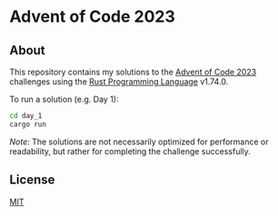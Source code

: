 # Advent of Code 2023

## About

This repository contains my solutions to the [Advent of Code 2023](https://adventofcode.com/2023) challenges using the [Rust Programming Language](https://www.rust-lang.org/) v1.74.0.

To run a solution (e.g. Day 1):

```sh
cd day_1
cargo run
```

*Note:* The solutions are not necessarily optimized for performance or readability, but rather for completing the challenge successfully.

## License

[MIT](./LICENSE)
